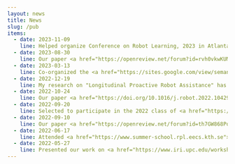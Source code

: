 ```yaml
---
layout: news
title: News
slug: /pub
items:
  - date: 2023-11-09
    line: Helped organize Conference on Robot Learning, 2023 in Atlanta, as a Student Volunteer Coordinator.
  - date: 2023-08-30
    line: Our paper <a href="https://openreview.net/forum?id=rvh0vkwKUM"><b>Predicting Routine Object Usage for Proactive Robot Assistance</b></a> got accepted at Conference on Robot Learning, 2023.
  - date: 2023-03-13
    line: Co‐organized the <a href="https://sites.google.com/view/semanticsforhri/?pli=1"><b>Semantic Scene Understanding for Human Robot Interaction</b></a> workshop at the ACM/IEEE International Conference on Human Robot Interaction (HRI), 2023
  - date: 2022-12-19
    line: My research on "Longitudinal Proactive Robot Assistance" has been accepted for inclusion in the <a href="https://hripioneers.org"><b>HRI Pioneers 2023</b></a> Workshop.
  - date: 2022-10-24
    line: Our paper <a href="https://doi.org/10.1016/j.robot.2022.104294"><b>A survey of semantic reasoning frameworks for robotic systems</b></a> is available online and will be published at the Robotics and Autonomous Systems (RAS) journal.
  - date: 2022-09-20
    line: Selected to participate in the 2022 class of <a href="https://research.google/outreach/csrmp/"><b>Google CS Research Mentorship Program</b></a>.
  - date: 2022-09-10
    line: Our paper <a href="https://openreview.net/forum?id=th7GW868Pok"><b>Proactive Robot Assistance via Spatio-Temporal Object Modeling</b></a> got accepted at Conference on Robot Learning, 2022.
  - date: 2022-06-17
    line: Attended <a href="https://www.summer-school.rpl.eecs.kth.se"><b>Summer School organized by KTH Royal University</b> </a> in Stockholm, Sweden. Wonderfully organized event fostering networking and collaboration with robotics researchers across the globe.
  - date: 2022-05-27
    line: Presented our work on <a href="https://www.iri.upc.edu/workshops/pred-ant-hri/files/papers/PAR-HRI22_paper_8824_pp.pdf"><b> Understanding In-home Routines through Spatio-temporal Object Tracking for Proactive Assistance </b></a> at <a href="https://www.iri.upc.edu/workshops/pred-ant-hri/index.html">PAR-HRI workshop</a> at ICRA in Philadelphia.
---
```


<br />
<br />
